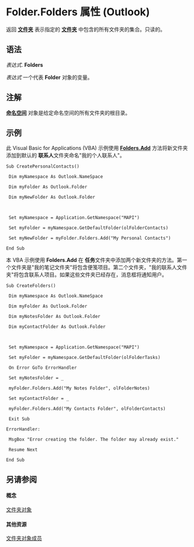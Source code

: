 
# Folder.Folders 属性 (Outlook)

返回 **[文件夹](0c814c3c-74fc-414c-982d-a0097fcb35c2.md)** 表示指定的 **[文件夹](3cf6cda8-6d70-666e-2643-9d9c5b9cacfc.md)** 中包含的所有文件夹的集合。只读的。


## 语法

 _表达式_. **Folders**

 _表达式_ 一个代表 **Folder** 对象的变量。


## 注解

 **[命名空间](f0dcaa19-07f5-5d42-a3bf-2e42b7885644.md)** 对象是给定命名空间的所有文件夹的根目录。


## 示例

此 Visual Basic for Applications (VBA) 示例使用 **[Folders.Add](20ced7ad-779c-a9b0-267e-6d729c0eb822.md)** 方法将新文件夹添加到默认的 **联系人**文件夹命名"我的个人联系人"。


```
Sub CreatePersonalContacts() 
 
 Dim myNamespace As Outlook.NameSpace 
 
 Dim myFolder As Outlook.Folder 
 
 Dim myNewFolder As Outlook.Folder 
 
 
 
 Set myNamespace = Application.GetNamespace("MAPI") 
 
 Set myFolder = myNamespace.GetDefaultFolder(olFolderContacts) 
 
 Set myNewFolder = myFolder.Folders.Add("My Personal Contacts") 
 
End Sub
```

本 VBA 示例使用 **Folders.Add** 在 **任务**文件夹中添加两个新文件夹的方法。第一个文件夹是"我的笔记文件夹"将包含便笺项目。第二个文件夹，"我的联系人文件夹"将包含联系人项目。如果这些文件夹已经存在，消息框将通知用户。




```
Sub CreateFolders() 
 
 Dim myNamespace As Outlook.NameSpace 
 
 Dim myFolder As Outlook.Folder 
 
 Dim myNotesFolder As Outlook.Folder 
 
 Dim myContactFolder As Outlook.Folder 
 
 
 
 Set myNamespace = Application.GetNamespace("MAPI") 
 
 Set myFolder = myNamespace.GetDefaultFolder(olFolderTasks) 
 
 On Error GoTo ErrorHandler 
 
 Set myNotesFolder = _ 
 
 myFolder.Folders.Add("My Notes Folder", olFolderNotes) 
 
 Set myContactFolder = _ 
 
 myFolder.Folders.Add("My Contacts Folder", olFolderContacts) 
 
 Exit Sub 
 
ErrorHandler: 
 
 MsgBox "Error creating the folder. The folder may already exist." 
 
 Resume Next 
 
End Sub
```


## 另请参阅


#### 概念


[文件夹对象](3cf6cda8-6d70-666e-2643-9d9c5b9cacfc.md)
#### 其他资源


[文件夹对象成员](788acd42-377a-1803-7713-50e45086e2d1.md)